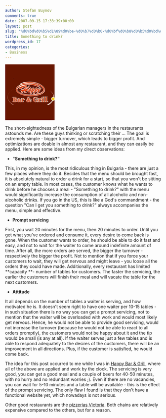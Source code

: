 ```yaml
---
author: Stefan Buynov
comments: true
date: 2007-09-15 17:33:39+00:00
layout: post
slug: '%d0%bd%d0%b5%d1%89%d0%be-%d0%b7%d0%b0-%d0%bf%d0%b8%d0%b5%d0%bd%d0%b5'
title: Something to drink?
wordpress_id: 17
categories:
- Business
---
```


[![Happy Bar & Grill](/images/2007/09/happy_bar_and_grill.jpg)](/images/2007/09/happy_bar_and_grill.jpg)

The short-sightedness of the Bulgarian managers in the restaurants astounds me. Are these guys thinking or scratching their ... The goal is extremely simple - bigger turnover, which leads to bigger profit. And optimizations are doable in almost any restaurant, and they can easily be applied. Here are some ideas from my direct observations:
	
  * **"Something to drink?"**

This, in my opinion, is the most ridiculous thing in Bulgaria - there are just a few places where they do it. Besides that the menu should be brought fast, it is absolutely natural to order a drink for a start, so that you won't be sitting on an empty table. In most cases, the customer knows what he wants to drink before he chooses a meal - "Something to drink?" with the menu would significantly increase the consumption of all alcoholic and non-alcoholic drinks. If you go in the US, this is like a God's commandment - the question "Can I get you something to drink?" always accompanies the menu, simple and effective.
	
  * **Prompt servicing**


First, you wait 20 minutes for the menu, then 20 minutes to order. Until you get what you've ordered and consume it, every desire to come back is gone. When the customer wants to order, he should be able to do it fast and easy, and not to wait for the waiter to come around indefinite amount of time. After all, the more orders are served, the bigger the turnover - respectively the bigger the profit. Not to mention that if you force your customers to wait, they will get nervous and might leave - you loose all the orders they could have made. Additionally, every restaurant has limited **capacity **- number of tables for customers. The faster the servicing, the earlier the customers will finish their meal and will vacate the table for the next customers.

<!-- More -->
	
  * **Attitude**

It all depends on the number of tables a waiter is serving, and how motivated he is. It doesn't seem right to have one waiter per 10-15 tables - in such situation there is no way you can get a prompt servicing, not to mention that the waiter will be overloaded with work and would most likely get nervous. Hence, he would not be able to provide good servicing, would not increase the turnover (because he would not be able to react to all orders promptly), the customers would not be happy about it and the tip would be small (is any at all). If the waiter serves just a few tables and is able to respond adequately to the desires of the customers, there will be an improvement in all directions. Plus, if the customer is satisfied, he would come back.

The idea for this post occurred to me while I was in [Happy Bar & Grill](http://www.happy.bg/), where all of the above are applied and work by the clock. The servicing is very good, you can get a good meal and a couple of beers for 40-50 minutes, with no hurry and no redundant worries ;). Even if there are no vacancies, you can wait for 5-10 minutes and a table will be available - this is the effect of the prompt servicing. The only flaw I found is that they don't have a functional website yet, which nowadays is not serious.

Other good restaurants are the [pizzerias Victoria](http://www.pizza-victoria.com/). Both chains are relatively expensive compared to the others, but for a reason.
